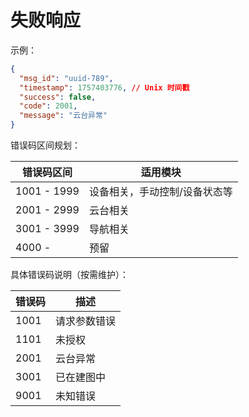 # 失败响应

示例：

```json
{
  "msg_id": "uuid-789",
  "timestamp": 1757403776, // Unix 时间戳
  "success": false,
  "code": 2001,
  "message": "云台异常"
}
```

错误码区间规划：

| 错误码区间  | 适用模块                      |
| ----------- | ----------------------------- |
| 1001 - 1999 | 设备相关，手动控制/设备状态等 |
| 2001 - 2999 | 云台相关                      |
| 3001 - 3999 | 导航相关                      |
| 4000 -      | 预留                          |

具体错误码说明（按需维护）：

| 错误码 | 描述         |
| ------ | ------------ |
| 1001   | 请求参数错误 |
| 1101   | 未授权       |
| 2001   | 云台异常     |
| 3001   | 已在建图中   |
| 9001   | 未知错误     |
